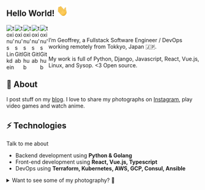 ## Hello World! <img src="https://raw.githubusercontent.com/toxinu/toxinu/master/assets/hi.gif" width="30px">

<a href="https://www.linkedin.com/in/geoffreylehee/">
  <img align="left" alt="toxinu's Linkdein" width="22px" src="https://cdn.jsdelivr.net/npm/simple-icons@v3/icons/linkedin.svg" />
</a>

<a href="https://www.instagram.com/toxinu_/">
  <img align="left" alt="toxinu's Gitlab" width="22px" src="https://cdn.jsdelivr.net/npm/simple-icons@v3/icons/instagram.svg" />
</a>

<a href="https://github.com/toxinu">
  <img align="left" alt="toxinu's Github" width="22px" src="https://cdn.jsdelivr.net/npm/simple-icons@v3/icons/github.svg" />
</a>
<a href="https://gitlab.com/toxinu">
  <img align="left" alt="toxinu's Gitlab" width="22px" src="https://cdn.jsdelivr.net/npm/simple-icons@v3/icons/gitlab.svg" />
</a>
</a>
<a href="https://toxinu.github.io">
  <img align="left" alt="toxinu's Github" width="22px" src="https://cdn.jsdelivr.net/npm/simple-icons@3.4.0/icons/internetexplorer.svg" />
</a>
<br />


I’m Geoffrey, a Fullstack Software Engineer / DevOps working remotely from Tokkyo, Japan 🇯🇵.

My work is full of Python, Django, Javascript, React, Vue.js, Linux, and Sysop. <3 Open source.

## 🧐 About
I post stuff on my [blog](https://toxinu.github.io/). I love to share my photographs on <a href="https://www.instagram.com/toxinu_/">Instagram</a>, play video games and watch anime.

## ⚡ Technologies
Talk to me about

- Backend development using **Python & Golang**
- Front-end development using **React, Vue.js, Typescript**
- DevOps using **Terraform, Kubernetes, AWS, GCP, Consul, Ansible**

<details>
<summary>Want to see some of my photography? 📸</summary>
<a href="https://github.com/toxinu/toxinu/raw/master/assets/DSCF8353-full.jpg">
    <img align="left" alt="Photography example 1" src="https://github.com/toxinu/toxinu/raw/master/assets/DSCF8353.jpg" />
</a>

<a href="https://github.com/toxinu/toxinu/raw/master/assets/DSCF8642-full.jpg">
    <img align="left" alt="Photography example 2" src="https://github.com/toxinu/toxinu/raw/master/assets/DSCF8642.jpg" />
</a>
</details>
